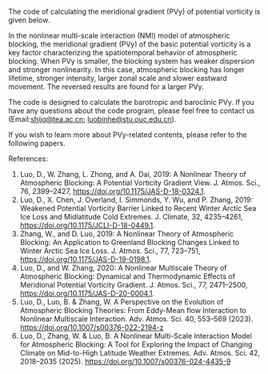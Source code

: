 The code of calculating the meridional gradient (PVy) of potential vorticity is given below.

In the nonlinear multi-scale interaction (NMI) model of atmospheric blocking, the meridional gradient (PVy) of the basic potential vorticity is a key factor characterizing the spatiotemporal behavior of atmospheric blocking. When PVy is smaller, the blocking system has weaker dispersion and stronger nonlinearity. In this case, atmospheric blocking has longer lifetime, stronger intensity, larger zonal scale and slower eastward movement. The reversed results are found for a larger PVy.

The code is designed to calculate the barotropic and baroclinic PVy. If you have any questions about the code program, please feel free to contact us (Email:shijq@tea.ac.cn; luobinhe@stu.ouc.edu.cn).

If you wish to learn more about PVy-related contents, please refer to the following papers.

References:
1. Luo, D., W. Zhang, L. Zhong, and A. Dai, 2019: A Nonlinear Theory of Atmospheric Blocking: A Potential Vorticity Gradient View. J. Atmos. Sci., 76, 2399–2427, https://doi.org/10.1175/JAS-D-18-0324.1.
2. Luo, D., X. Chen, J. Overland, I. Simmonds, Y. Wu, and P. Zhang, 2019: Weakened Potential Vorticity Barrier Linked to Recent Winter Arctic Sea Ice Loss and Midlatitude Cold Extremes. J. Climate, 32, 4235–4261, https://doi.org/10.1175/JCLI-D-18-0449.1.
3. Zhang, W., and D. Luo, 2019: A Nonlinear Theory of Atmospheric Blocking: An Application to Greenland Blocking Changes Linked to Winter Arctic Sea Ice Loss. J. Atmos. Sci., 77, 723–751, https://doi.org/10.1175/JAS-D-19-0198.1.
4. Luo, D., and W. Zhang, 2020: A Nonlinear Multiscale Theory of Atmospheric Blocking: Dynamical and Thermodynamic Effects of Meridional Potential Vorticity Gradient. J. Atmos. Sci., 77, 2471–2500, https://doi.org/10.1175/JAS-D-20-0004.1.
5. Luo, D., Luo, B. & Zhang, W. A Perspective on the Evolution of Atmospheric Blocking Theories: From Eddy-Mean flow Interaction to Nonlinear Multiscale Interaction. Adv. Atmos. Sci. 40, 553–569 (2023). https://doi.org/10.1007/s00376-022-2194-z
6. Luo, D., Zhang, W. & Luo, B. A Nonlinear Multi-Scale Interaction Model for Atmospheric Blocking: A Tool for Exploring the Impact of Changing Climate on Mid-to-High Latitude Weather Extremes. Adv. Atmos. Sci. 42, 2018–2035 (2025). https://doi.org/10.1007/s00376-024-4435-9
